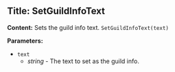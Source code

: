 ## Title: SetGuildInfoText

**Content:**
Sets the guild info text.
`SetGuildInfoText(text)`

**Parameters:**
- `text`
  - *string* - The text to set as the guild info.
